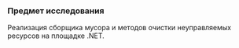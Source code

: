 ### Предмет исследования

Реализация сборщика мусора и методов очистки неуправляемых ресурсов на площадке .NET.
